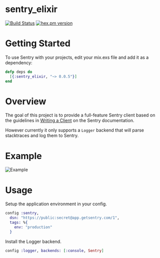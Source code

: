 sentry_elixir
============

[![Build Status](https://img.shields.io/travis/getsentry/raven-elixir.svg?style=flat)](https://travis-ci.org/getsentry/raven-elixir)
[![hex.pm version](https://img.shields.io/hexpm/v/sentry_elixir.svg?style=flat)](https://hex.pm/packages/sentry_elixir)


# Getting Started

To use Sentry with your projects, edit your mix.exs file and add it as a dependency:

```elixir
defp deps do
  [{:sentry_elixir, "~> 0.0.5"}]
end
```

# Overview

The goal of this project is to provide a full-feature Sentry client based on the guidelines in [Writing a Client](https://docs.getsentry.com/hosted/clientdev/) on the Sentry documentation.

However currently it only supports a `Logger` backend that will parse stacktraces and log them to Sentry.

# Example

![Example](http://i.imgur.com/GM8kQYE.png)

# Usage

Setup the application environment in your config.

```elixir
config :sentry,
  dsn: "https://public:secret@app.getsentry.com/1",
  tags: %{
    env: "production"
  }
```

Install the Logger backend.

```elixir
config :logger, backends: [:console, Sentry]
```
